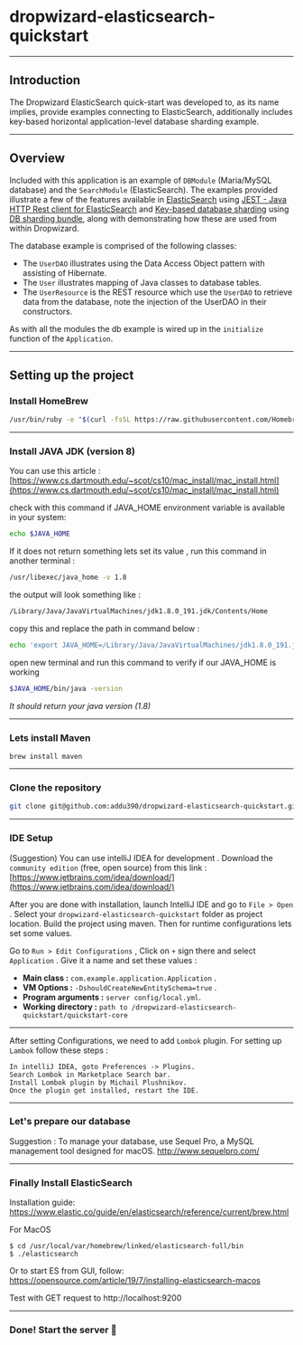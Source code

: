 # dropwizard-elasticsearch-quickstart

---
## Introduction

The Dropwizard ElasticSearch quick-start was developed to, as its name implies, provide examples connecting to ElasticSearch, 
additionally includes key-based horizontal application-level database sharding example.

---
## Overview

Included with this application is an example of `DBModule` (Maria/MySQL database) and the `SearchModule` (ElasticSearch). The examples provided illustrate a few of
the features available in [ElasticSearch](https://www.elastic.co/blog/a-practical-introduction-to-elasticsearch) using [JEST - Java HTTP Rest client for ElasticSearch](https://github.com/searchbox-io/Jest/tree/master/jest) and [Key-based database sharding](https://www.digitalocean.com/community/tutorials/understanding-database-sharding) using [DB sharding bundle](https://github.com/addu390/dropwizard-db-sharding-bundle), along with demonstrating how these are used from within
Dropwizard.

The database example is comprised of the following classes:

* The `UserDAO` illustrates using the Data Access Object pattern with assisting of Hibernate.
* The `User` illustrates mapping of Java classes to database tables.
* The `UserResource` is the REST resource which use the `UserDAO` to retrieve data from the database, note the injection
of the UserDAO in their constructors.

As with all the modules the db example is wired up in the `initialize` function of the `Application`.

---
## Setting up the project
### Install HomeBrew
```sh
/usr/bin/ruby -e "$(curl -fsSL https://raw.githubusercontent.com/Homebrew/install/master/install)"
```
---
### Install JAVA JDK (version 8)
You can use this article : [https://www.cs.dartmouth.edu/~scot/cs10/mac_install/mac_install.html](https://www.cs.dartmouth.edu/~scot/cs10/mac_install/mac_install.html)

check with this command if JAVA_HOME environment variable is available in your system:
```sh
echo $JAVA_HOME
```
If it does not return something lets set its value , run this command in another terminal :
```sh
/usr/libexec/java_home -v 1.8
```
the output will look something like :
```sh
/Library/Java/JavaVirtualMachines/jdk1.8.0_191.jdk/Contents/Home
```
copy this and replace the path in command below :
```sh
echo 'export JAVA_HOME=/Library/Java/JavaVirtualMachines/jdk1.8.0_191.jdk/Contents/Home' >> ~/.bash_profile
```
open new terminal and run this command to verify if our JAVA_HOME is working
```sh
$JAVA_HOME/bin/java -version
```
*It should return your java version (1.8)*

---
### Lets install Maven

    brew install maven
---
### Clone the repository 
```sh
git clone git@github.com:addu390/dropwizard-elasticsearch-quickstart.git
``` 
---
### IDE Setup 
(Suggestion)
You can use intelliJ IDEA for development . Download the `community edition` (free, open source) from this link : [https://www.jetbrains.com/idea/download/](https://www.jetbrains.com/idea/download/)

After you are done with installation, launch IntelliJ IDE and go to `File > Open `. Select your `dropwizard-elasticsearch-quickstart` folder as project location.
Build the project using maven. Then for runtime configurations lets set some values.

Go to `Run > Edit Configurations` , Click on `+` sign there and select `Application` . Give it a name and set these values :
- **Main class :** `com.example.application.Application` .
- **VM Options :** `-DshouldCreateNewEntitySchema=true` .
- **Program arguments :** `server config/local.yml`.
- **Working directory :** `path to /dropwizard-elasticsearch-quickstart/quickstart-core`
---
After setting Configurations, we need to add `Lombok` plugin. For setting up `Lambok` follow these steps :
```
In intelliJ IDEA, goto Preferences -> Plugins.
Search Lombok in Marketplace Search bar.
Install Lombok plugin by Michail Plushnikov.
Once the plugin get installed, restart the IDE.
```
---
### Let's prepare our database

Suggestion : To manage your database, use Sequel Pro, a MySQL management tool designed for macOS.
http://www.sequelpro.com/

---

### Finally Install ElasticSearch
Installation guide: https://www.elastic.co/guide/en/elasticsearch/reference/current/brew.html

For MacOS
```$xslt
$ cd /usr/local/var/homebrew/linked/elasticsearch-full/bin
$ ./elasticsearch
```
Or to start ES from GUI, follow: https://opensource.com/article/19/7/installing-elasticsearch-macos

Test with GET request to http://localhost:9200

---

### Done! Start the server 🚀
